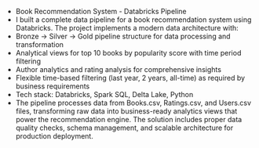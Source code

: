 - Book Recommendation System - Databricks Pipeline
- I built a complete data pipeline for a book recommendation system using Databricks. The project implements a modern data architecture with:
- Bronze → Silver → Gold pipeline structure for data processing and transformation
- Analytical views for top 10 books by popularity score with time period filtering
- Author analytics and rating analysis for comprehensive insights
- Flexible time-based filtering (last year, 2 years, all-time) as required by business requirements
- Tech stack: Databricks, Spark SQL, Delta Lake, Python
- The pipeline processes data from Books.csv, Ratings.csv, and Users.csv files, transforming raw data into business-ready analytics views that power the recommendation engine. The solution includes proper data quality checks, schema management, and scalable architecture for production deployment.

